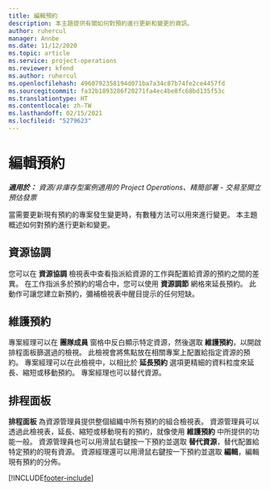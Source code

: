 ```yaml
---
title: 編輯預約
description: 本主題提供有關如何對預約進行更新和變更的資訊。
author: ruhercul
manager: Annbe
ms.date: 11/12/2020
ms.topic: article
ms.service: project-operations
ms.reviewer: kfend
ms.author: ruhercul
ms.openlocfilehash: 4960792358194d071ba7a34c87b74fe2ce4457fd
ms.sourcegitcommit: fa32b1893286f20271fa4ec4be8fc68bd135f53c
ms.translationtype: HT
ms.contentlocale: zh-TW
ms.lasthandoff: 02/15/2021
ms.locfileid: "5279623"
---
```

# <a name="edit-bookings"></a>編輯預約

_**適用於：** 資源/非庫存型案例適用的 Project Operations、精簡部署 - 交易至開立預估發票_


當需要更新現有預約的專案發生變更時，有數種方法可以用來進行變更。 本主題概述如何對預約進行更新和變更。

## <a name="resource-reconciliation"></a>資源協調

您可以在 **資源協調** 檢視表中查看指派給資源的工作與配置給資源的預約之間的差異。 在工作指派多於預約的場合中，您可以使用 **資源調節** 網格來延長預約。 此動作可讓您建立新預約，彌補檢視表中醒目提示的任何短缺。

## <a name="maintain-bookings"></a>維護預約

專案經理可以在 **團隊成員** 窗格中反白顯示特定資源，然後選取 **維護預約**，以開啟排程面板篩選過的檢視。 此檢視會將焦點放在相關專案上配置給指定資源的預約。 專案經理可以在此檢視中，以相比於 **延長預約** 選項更精細的資料粒度來延長、縮短或移動預約。 專案經理也可以替代資源。

## <a name="schedule-board"></a>排程面板

**排程面板** 為資源管理員提供整個組織中所有預約的組合檢視表。 資源管理員可以透過此檢視表，延長、縮短或移動現有的預約，就像使用 **維護預約** 中所提供的功能一般。 資源管理員也可以用滑鼠右鍵按一下預約並選取 **替代資源**，替代配置給特定預約的現有資源。 資源經理還可以用滑鼠右鍵按一下預約並選取 **編輯**，編輯現有預約的分佈。


[!INCLUDE[footer-include](../includes/footer-banner.md)]